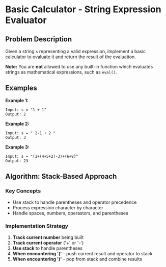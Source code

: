 # Basic Calculator - String Expression Evaluator

## Problem Description

Given a string `s` representing a valid expression, implement a basic calculator to evaluate it and return the result of the evaluation.

**Note:** You are **not** allowed to use any built-in function which evaluates strings as mathematical expressions, such as `eval()`.

## Examples

**Example 1:**
```
Input: s = "1 + 1"
Output: 2
```

**Example 2:**
```
Input: s = " 2-1 + 2 "
Output: 3
```

**Example 3:**
```
Input: s = "(1+(4+5+2)-3)+(6+8)"
Output: 23
```

## Algorithm: Stack-Based Approach

### Key Concepts
- Use stack to handle parentheses and operator precedence
- Process expression character by character
- Handle spaces, numbers, operastors, and parentheses

### Implementation Strategy
1. **Track current number** being built
2. **Track current operator** ('+' or '-')
3. **Use stack** to handle parentheses
4. **When encountering '('** - push current result and operator to stack
5. **When encountering ')'** - pop from stack and combine results
